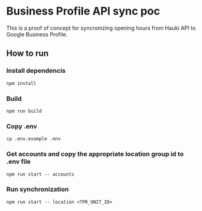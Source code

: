# Business Profile API sync poc

This is a proof of concept for syncronizing opening hours from Hauki API to Google Business Profile.

## How to run

### Install dependencis

```shell
npm install
```

### Build

```shell
npm run build
```

### Copy .env

```shell
cp .env.example .env
```

### Get accounts and copy the appropriate location group id to .env file

```shell
npm run start -- accounts
```

### Run synchronization

```shell
npm run start -- location <TPR_UNIT_ID>
```
